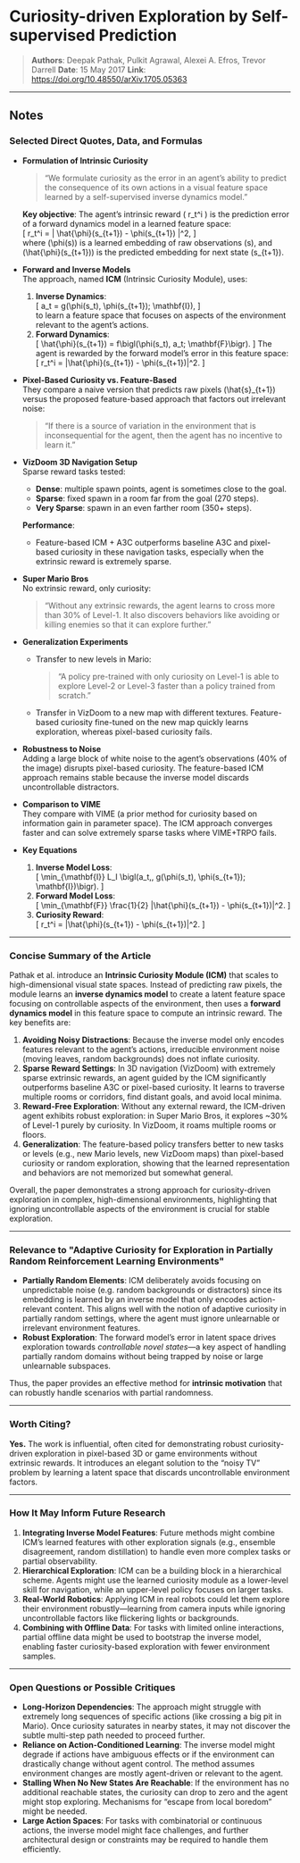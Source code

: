 # Curiosity-driven Exploration by Self-supervised Prediction

> **Authors**: Deepak Pathak, Pulkit Agrawal, Alexei A. Efros, Trevor Darrell
> **Date**: 15 May 2017
> **Link**: <https://doi.org/10.48550/arXiv.1705.05363>

---

## Notes

### Selected Direct Quotes, Data, and Formulas

- **Formulation of Intrinsic Curiosity**  
  > “We formulate curiosity as the error in an agent’s ability to predict the consequence of its own actions in a visual feature space learned by a self-supervised inverse dynamics model.”  

  **Key objective**: The agent’s intrinsic reward \( r_t^i \) is the prediction error of a forward dynamics model in a learned feature space:  
  \[
    r_t^i = \| \hat{\phi}(s_{t+1}) - \phi(s_{t+1}) \|^2,
  \]  
  where \(\phi(s)\) is a learned embedding of raw observations \(s\), and \(\hat{\phi}(s_{t+1})\) is the predicted embedding for next state \(s_{t+1}\).

- **Forward and Inverse Models**  
  The approach, named **ICM** (Intrinsic Curiosity Module), uses:
  1. **Inverse Dynamics**:  
     \[
       a_t = g(\phi(s_t), \phi(s_{t+1}); \mathbf{I}),
     \]  
     to learn a feature space that focuses on aspects of the environment relevant to the agent’s actions.  
  2. **Forward Dynamics**:  
     \[
       \hat{\phi}(s_{t+1}) = f\bigl(\phi(s_t), a_t; \mathbf{F}\bigr).
     \]
  The agent is rewarded by the forward model’s error in this feature space:
  \[
    r_t^i = \|\hat{\phi}(s_{t+1}) - \phi(s_{t+1})\|^2.
  \]

- **Pixel-Based Curiosity vs. Feature-Based**  
  They compare a naive version that predicts raw pixels \(\hat{s}_{t+1}\) versus the proposed feature-based approach that factors out irrelevant noise:
  > “If there is a source of variation in the environment that is inconsequential for the agent, then the agent has no incentive to learn it.”

- **VizDoom 3D Navigation Setup**  
  Sparse reward tasks tested:
  - **Dense**: multiple spawn points, agent is sometimes close to the goal.
  - **Sparse**: fixed spawn in a room far from the goal (270 steps).
  - **Very Sparse**: spawn in an even farther room (350+ steps).
  
  **Performance**:
  - Feature-based ICM + A3C outperforms baseline A3C and pixel-based curiosity in these navigation tasks, especially when the extrinsic reward is extremely sparse.

- **Super Mario Bros**  
  No extrinsic reward, only curiosity:
  > “Without any extrinsic rewards, the agent learns to cross more than 30% of Level-1. It also discovers behaviors like avoiding or killing enemies so that it can explore further.”

- **Generalization Experiments**  
  - Transfer to new levels in Mario:  
    > “A policy pre-trained with only curiosity on Level-1 is able to explore Level-2 or Level-3 faster than a policy trained from scratch.”  
  - Transfer in VizDoom to a new map with different textures. Feature-based curiosity fine-tuned on the new map quickly learns exploration, whereas pixel-based curiosity fails.

- **Robustness to Noise**  
  Adding a large block of white noise to the agent’s observations (40% of the image) disrupts pixel-based curiosity. The feature-based ICM approach remains stable because the inverse model discards uncontrollable distractors.

- **Comparison to VIME**  
  They compare with VIME (a prior method for curiosity based on information gain in parameter space). The ICM approach converges faster and can solve extremely sparse tasks where VIME+TRPO fails.

- **Key Equations**  
  1. **Inverse Model Loss**:  
     \[
       \min_{\mathbf{I}} L_I \bigl(a_t,\, g(\phi(s_t), \phi(s_{t+1}); \mathbf{I})\bigr).
     \]  
  2. **Forward Model Loss**:  
     \[
       \min_{\mathbf{F}} \frac{1}{2} \|\hat{\phi}(s_{t+1}) - \phi(s_{t+1})\|^2.
     \]  
  3. **Curiosity Reward**:  
     \[
       r_t^i = \|\hat{\phi}(s_{t+1}) - \phi(s_{t+1})\|^2.
     \]

---

### Concise Summary of the Article

Pathak et al. introduce an **Intrinsic Curiosity Module (ICM)** that scales to high-dimensional visual state spaces. Instead of predicting raw pixels, the module learns an **inverse dynamics model** to create a latent feature space focusing on controllable aspects of the environment, then uses a **forward dynamics model** in this feature space to compute an intrinsic reward. The key benefits are:

1. **Avoiding Noisy Distractions**: Because the inverse model only encodes features relevant to the agent’s actions, irreducible environment noise (moving leaves, random backgrounds) does not inflate curiosity.
2. **Sparse Reward Settings**: In 3D navigation (VizDoom) with extremely sparse extrinsic rewards, an agent guided by the ICM significantly outperforms baseline A3C or pixel-based curiosity. It learns to traverse multiple rooms or corridors, find distant goals, and avoid local minima.
3. **Reward-Free Exploration**: Without any external reward, the ICM-driven agent exhibits robust exploration: in Super Mario Bros, it explores ~30% of Level-1 purely by curiosity. In VizDoom, it roams multiple rooms or floors.
4. **Generalization**: The feature-based policy transfers better to new tasks or levels (e.g., new Mario levels, new VizDoom maps) than pixel-based curiosity or random exploration, showing that the learned representation and behaviors are not memorized but somewhat general.

Overall, the paper demonstrates a strong approach for curiosity-driven exploration in complex, high-dimensional environments, highlighting that ignoring uncontrollable aspects of the environment is crucial for stable exploration.

---

### Relevance to "Adaptive Curiosity for Exploration in Partially Random Reinforcement Learning Environments"

- **Partially Random Elements**: ICM deliberately avoids focusing on unpredictable noise (e.g. random backgrounds or distractors) since its embedding is learned by an inverse model that only encodes action-relevant content. This aligns well with the notion of adaptive curiosity in partially random settings, where the agent must ignore unlearnable or irrelevant environment features.
- **Robust Exploration**: The forward model’s error in latent space drives exploration towards *controllable novel states*—a key aspect of handling partially random domains without being trapped by noise or large unlearnable subspaces.

Thus, the paper provides an effective method for **intrinsic motivation** that can robustly handle scenarios with partial randomness.

---

### Worth Citing?

**Yes.** The work is influential, often cited for demonstrating robust curiosity-driven exploration in pixel-based 3D or game environments without extrinsic rewards. It introduces an elegant solution to the “noisy TV” problem by learning a latent space that discards uncontrollable environment factors.

---

### How It May Inform Future Research

1. **Integrating Inverse Model Features**: Future methods might combine ICM’s learned features with other exploration signals (e.g., ensemble disagreement, random distillation) to handle even more complex tasks or partial observability.
2. **Hierarchical Exploration**: ICM can be a building block in a hierarchical scheme. Agents might use the learned curiosity module as a lower-level skill for navigation, while an upper-level policy focuses on larger tasks.
3. **Real-World Robotics**: Applying ICM in real robots could let them explore their environment robustly—learning from camera inputs while ignoring uncontrollable factors like flickering lights or backgrounds.
4. **Combining with Offline Data**: For tasks with limited online interactions, partial offline data might be used to bootstrap the inverse model, enabling faster curiosity-based exploration with fewer environment samples.

---

### Open Questions or Possible Critiques

- **Long-Horizon Dependencies**: The approach might struggle with extremely long sequences of specific actions (like crossing a big pit in Mario). Once curiosity saturates in nearby states, it may not discover the subtle multi-step path needed to proceed further.
- **Reliance on Action-Conditioned Learning**: The inverse model might degrade if actions have ambiguous effects or if the environment can drastically change without agent control. The method assumes environment changes are mostly agent-driven or relevant to the agent.
- **Stalling When No New States Are Reachable**: If the environment has no additional reachable states, the curiosity can drop to zero and the agent might stop exploring. Mechanisms for “escape from local boredom” might be needed.
- **Large Action Spaces**: For tasks with combinatorial or continuous actions, the inverse model might face challenges, and further architectural design or constraints may be required to handle them efficiently.
